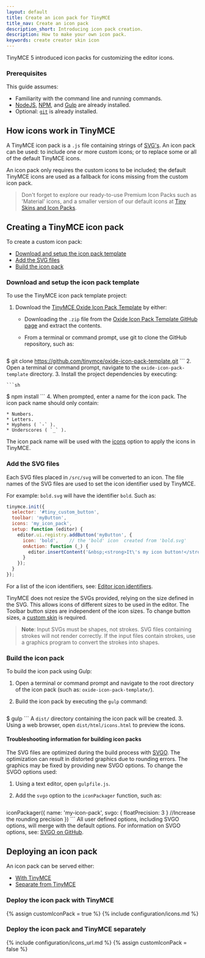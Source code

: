 ```yaml
---
layout: default
title: Create an icon pack for TinyMCE
title_nav: Create an icon pack
description_short: Introducing icon pack creation.
description: How to make your own icon pack.
keywords: create creator skin icon
---
```


TinyMCE 5 introduced icon packs for customizing the editor icons.

### Prerequisites

This guide assumes:

* Familiarity with the command line and running commands.
* [NodeJS](https://nodejs.org/en/), [NPM](https://www.npmjs.com), and [Gulp](https://gulpjs.com/) are already installed.
* Optional: [`git`](https://git-scm.com/) is already installed.

## How icons work in TinyMCE

A TinyMCE icon pack is a `.js` file containing strings of [SVG's](https://developer.mozilla.org/en-US/docs/Web/SVG). An icon pack can be used: to include one or more custom icons; or to replace some or all of the default TinyMCE icons.

An icon pack only requires the custom icons to be included; the default TinyMCE icons are used as a fallback for icons missing from the custom icon pack.

> Don't forget to explore our ready-to-use Premium Icon Packs such as 'Material' icons, and a smaller version of our default icons at [Tiny Skins and Icon Packs](https://apps.tiny.cloud/products/skins-and-icon-packs/).

## Creating a TinyMCE icon pack

To create a custom icon pack:
* [Download and setup the icon pack template](#downloadandsetuptheiconpacktemplate)
* [Add the SVG files](#addthesvgfiles)
* [Build the icon pack](#buildtheiconpack)

### Download and setup the icon pack template

To use the TinyMCE icon pack template project:

1. Download the [TinyMCE Oxide Icon Pack Template](https://github.com/tinymce/oxide-icon-pack-template) by either:

    - Downloading the `.zip` file from the [Oxide Icon Pack Template GitHub page](https://github.com/tinymce/oxide-icon-pack-template) and extract the contents.
    - From a terminal or command prompt, use git to clone the GitHub repository, such as:

        ```sh
$ git clone https://github.com/tinymce/oxide-icon-pack-template.git
        ```
2. Open a terminal or command prompt, navigate to the `oxide-icon-pack-template` directory.
3. Install the project dependencies by executing:

    ```sh
$ npm install
    ```
4. When prompted, enter a name for the icon pack. The icon pack name should only contain:

    * Numbers.
    * Letters.
    * Hyphens ( `-` ).
    * Underscores ( `_` ).

The icon pack name will be used with the [icons]({{site.baseurl}}/configure/editor-appearance/#icons) option to apply the icons in TinyMCE.

### Add the SVG files

Each SVG files placed in `/src/svg` will be converted to an icon. The file names of the SVG files are used to set the icon identifier used by TinyMCE.

For example: `bold.svg` will have the identifier `bold`. Such as:

```js
tinymce.init({
  selector: '#tiny_custom_button',
  toolbar: 'myButton',
  icons: 'my_icon_pack',
  setup: function (editor) {
    editor.ui.registry.addButton('myButton', {
      icon: 'bold',    // the 'bold' icon  created from 'bold.svg'
      onAction: function (_) {
        editor.insertContent('&nbsp;<strong>It\'s my icon button!</strong>&nbsp;');
      }
    });
  }
});
```

For a list of the icon identifiers, see: [Editor icon identifiers]({{site.baseurl}}/advanced/editor-icon-identifiers/).

TinyMCE does not resize the SVGs provided, relying on the size defined in the SVG. This allows icons of different sizes to be used in the editor. The Toolbar button sizes are independent of the icon sizes. To change button sizes, a [custom skin]({{site.baseurl}}/advanced/creating-a-skin/) is required.

> **Note**: Input SVGs must be shapes, not strokes. SVG files containing strokes will not render correctly. If the input files contain strokes, use a graphics program to convert the strokes into shapes.

### Build the icon pack

To build the icon pack using Gulp:

1. Open a terminal or command prompt and navigate to the root directory of the icon pack (such as: `oxide-icon-pack-template/`).
2. Build the icon pack by executing the `gulp` command:

    ```sh
$ gulp
    ```
    A `dist/` directory containing the icon pack will be created.
3. Using a web browser, open `dist/html/icons.html` to preview the icons.

#### Troubleshooting information for building icon packs
The SVG files are optimized during the build process with [SVGO](https://github.com/svg/svgo). The optimization can result in distorted graphics due to rounding errors. The graphics may be fixed by providing new SVGO options. To change the SVGO options used:

1. Using a text editor, open `gulpfile.js`.
2. Add the `svgo` option to the `iconPackager` function, such as:

    ```js
iconPackager({
  name: 'my-icon-pack',
  svgo: { floatPrecision: 3 } //Increase the rounding precision
})
    ```
All user defined options, including SVGO options, will merge with the default options. For information on SVGO options, see: [SVGO on GitHub](https://github.com/svg/svgo).

## Deploying an icon pack
An icon pack can be served either:

  * [With TinyMCE](#deploytheiconpackwithtinymce)
  * [Separate from TinyMCE](#deploytheiconpackandtinymceseparately)

### Deploy the icon pack with TinyMCE
{% assign customIconPack = true %}
{% include configuration/icons.md %}
### Deploy the icon pack and TinyMCE separately
{% include configuration/icons_url.md %}
{% assign customIconPack = false %}